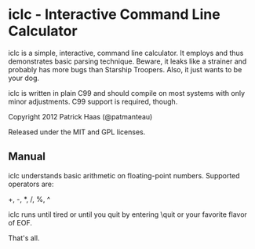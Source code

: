 iclc - Interactive Command Line Calculator
==========================================

iclc is a simple, interactive, command line calculator. It employs and thus
demonstrates basic parsing technique. Beware, it leaks like a strainer and
probably has more bugs than Starship Troopers. Also, it just wants to be
your dog.

iclc is written in plain C99 and should compile on most systems with only minor
adjustments. C99 support is required, though. 

Copyright 2012 Patrick Haas (@patmanteau)

Released under the MIT and GPL licenses.

Manual
------

iclc understands basic arithmetic on floating-point numbers. Supported operators are:

+, -, *, /, %, ^

iclc runs until tired or until you quit by entering \quit or your favorite flavor of EOF.

That's all.
